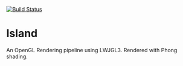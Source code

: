 [![Build Status](https://travis-ci.org/mcmacker4/Island.svg?branch=master)](https://travis-ci.org/mcmacker4/Island)
# Island
An OpenGL Rendering pipeline using LWJGL3. Rendered with Phong shading.
